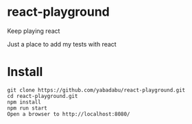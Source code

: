 # react-playground
Keep playing react

Just a place to add my tests with react

# Install

```
git clone https://github.com/yabadabu/react-playground.git
cd react-playground.git
npm install
npm run start
Open a browser to http://localhost:8080/
